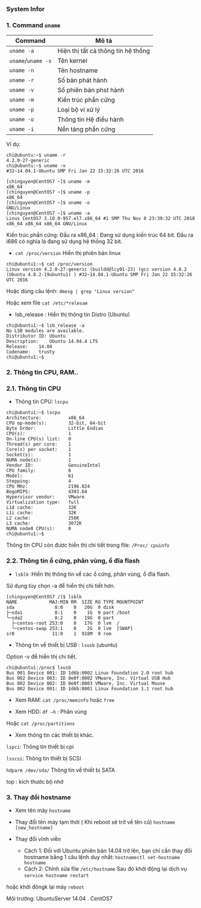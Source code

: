 
### System Infor 

### 1. Command `uname`

|Command| Mô tả|
|---|---|
|`uname -a`| Hiện thị tất cả thông tin hệ thống|
|`uname`/`uname -s`|Tên kernel|
|`uname -n`| Tên hostname|
|`uname -r`| Số bản phát hành |
|`uname -v`| Số phiên bản phst hành|
|`uname -m`| Kiến trúc phần cứng|
|`uname -p`| Loại bộ vi xử lý|
|`uname -o`| Thông tin Hệ điều hành|
|`uname -i`| Nền tảng phần cứng|

Ví dụ: 
```
chi@ubuntu:~$ uname -r
4.2.0-27-generic
chi@ubuntu:~$ uname -v
#32~14.04.1-Ubuntu SMP Fri Jan 22 15:32:26 UTC 2016
```

```
[chinguyen@CentOS7 ~]$ uname -m
x86_64
[chinguyen@CentOS7 ~]$ uname -p
x86_64
[chinguyen@CentOS7 ~]$ uname -o
GNU/Linux
[chinguyen@CentOS7 ~]$ uname -a
Linux CentOS7 3.10.0-957.el7.x86_64 #1 SMP Thu Nov 8 23:39:32 UTC 2018 x86_64 x86_64 x86_64 GNU/Linux
```

Kiến trúc phần cứng: Đầu ra x86_64 : Đang sử dụng kiến trúc 64 bit. Đầu ra i686 có nghĩa là đang sử dụng hệ thống 32 bit. 


- `cat /proc/version` Hiển thị phiên bản linux

```
chi@ubuntu1:~$ cat /proc/version
Linux version 4.2.0-27-generic (buildd@lcy01-23) (gcc version 4.8.2 (Ubuntu 4.8.2-19ubuntu1) ) #32~14.04.1-Ubuntu SMP Fri Jan 22 15:32:26 UTC 2016
```
Hoặc dùng câu lệnh: `dmesg | grep "Linux version"`

Hoặc xem file `cat /etc/*relesae`

- lsb_release : Hiển thị thông tin Distro (Ubuntu)

```
chi@ubuntu1:~$ lsb_release -a
No LSB modules are available.
Distributor ID:	Ubuntu
Description:	Ubuntu 14.04.4 LTS
Release:	14.04
Codename:	trusty
chi@ubuntu1:~$ 
```
### 2. Thông tin CPU, RAM..
### 2.1. Thông tin CPU

- Thông tin CPU: `lscpu`

```
chi@ubuntu1:~$ lscpu
Architecture:          x86_64
CPU op-mode(s):        32-bit, 64-bit
Byte Order:            Little Endian
CPU(s):                1
On-line CPU(s) list:   0
Thread(s) per core:    1
Core(s) per socket:    1
Socket(s):             1
NUMA node(s):          1
Vendor ID:             GenuineIntel
CPU family:            6
Model:                 61
Stepping:              4
CPU MHz:               2196.824
BogoMIPS:              4393.64
Hypervisor vendor:     VMware
Virtualization type:   full
L1d cache:             32K
L1i cache:             32K
L2 cache:              256K
L3 cache:              3072K
NUMA node0 CPU(s):     0
chi@ubuntu1:~$ 
```
Thông tin CPU còn được hiển thị chi tiết trong file: `/Proc/ cpuinfo`

### 2.2. Thông tin ổ cứng, phân vùng, ổ đĩa flash 

- `lsblk` :Hiển thị thông tin về các ổ cứng, phân vùng, ổ đĩa flash. 

Sử dụng tùy chọn -a để hiển thị chi tiết hơn.

```
[chinguyen@CentOS7 /]$ lsblk
NAME            MAJ:MIN RM  SIZE RO TYPE MOUNTPOINT
sda               8:0    0   20G  0 disk 
├─sda1            8:1    0    1G  0 part /boot
└─sda2            8:2    0   19G  0 part 
  ├─centos-root 253:0    0   17G  0 lvm  /
  └─centos-swap 253:1    0    2G  0 lvm  [SWAP]
sr0              11:0    1  918M  0 rom  
```

- Thông tin về thiết bị USB : `lsusb` (ubuntu) 

Option -v để hiển thị chi tiết.

```
chi@ubuntu1:/proc$ lsusb 
Bus 001 Device 001: ID 1d6b:0002 Linux Foundation 2.0 root hub
Bus 002 Device 003: ID 0e0f:0002 VMware, Inc. Virtual USB Hub
Bus 002 Device 002: ID 0e0f:0003 VMware, Inc. Virtual Mouse
Bus 002 Device 001: ID 1d6b:0001 Linux Foundation 1.1 root hub
```
-	Xem RAM: `cat /proc/meminfo` hoặc `free`

-	Xem HDD: `df –h` : Phân vùng

Hoặc `cat /proc/partitions`

- Xem thông tin các thiết bị khác. 

`lspci`: Thông tin thiết bị cpi

`lsscsi`: Thông tin thiết bị SCSI

`hdparm /dev/sda/` Thông tin về thiết bị SATA

top : kích thước bộ nhớ

### 3. Thay đổi hostname

- Xem tên máy
`hostname`

- Thay đổi tên máy tạm thời ( Khi reboot sẽ trở về tên cũ)
`hostname [new_hostname]`
- Thay đổi vĩnh viễn
	+ Cách 1:  Đối với Ubuntu phiên bản 14.04 trở lên, bạn chỉ cần thay đổi hostname bằng 1 câu lệnh duy nhất: `hostnamectl set-hostname hostname`  
	+ Cách 2: Chỉnh sửa file `/etc/hostname`
Sau đó khới động lại dịch vụ
`service hostname restart`

hoặc khởi đôngk lại máy
`reboot`
 
Môi trường: UbuntuServer 14.04 . CentOS7